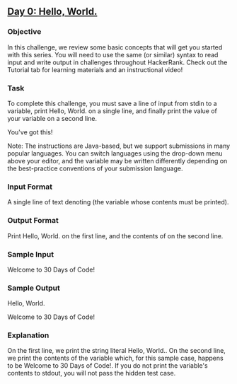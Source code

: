 ## [Day 0: Hello, World.](https://github.com/srabhayraj/HackerRank-Python-Programming/blob/master/30DaysOfCode/SolutionCode/Day0.md)

### Objective
In this challenge, we review some basic concepts that will get you started with this series. You will need to use the same (or similar) syntax to read input and write output in challenges throughout HackerRank. Check out the Tutorial tab for learning materials and an instructional video!

### Task
To complete this challenge, you must save a line of input from stdin to a variable, print Hello, World. on a single line, and finally print the value of your variable on a second line.

You've got this!

Note: The instructions are Java-based, but we support submissions in many popular languages. You can switch languages using the drop-down menu above your editor, and the  variable may be written differently depending on the best-practice conventions of your submission language.

### Input Format
A single line of text denoting  (the variable whose contents must be printed).

### Output Format
Print Hello, World. on the first line, and the contents of  on the second line.

### Sample Input
Welcome to 30 Days of Code!

### Sample Output
Hello, World. 

Welcome to 30 Days of Code!

### Explanation
On the first line, we print the string literal Hello, World.. On the second line, we print the contents of the  variable which, for this sample case, happens to be Welcome to 30 Days of Code!. If you do not print the variable's contents to stdout, you will not pass the hidden test case.
